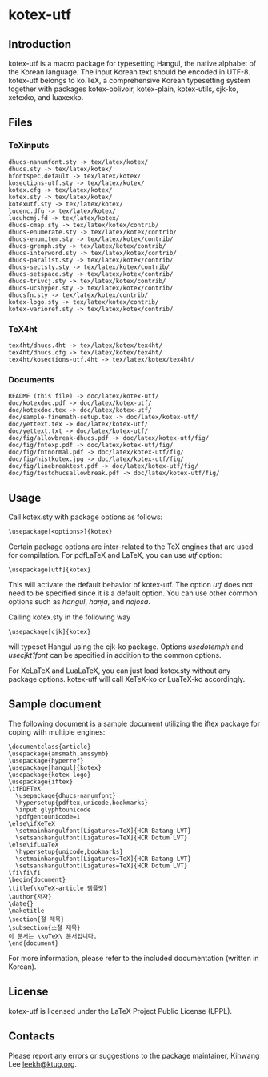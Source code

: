 kotex-utf
=========

Introduction
------------

kotex-utf is a macro package for typesetting Hangul, the native 
alphabet of the Korean language. The input Korean text should be 
encoded in UTF-8.  kotex-utf belongs to ko.TeX, a comprehensive 
Korean typesetting system together with packages kotex-oblivoir, 
kotex-plain, kotex-utils, cjk-ko, xetexko, and luaxexko.

Files
-----

### TeXinputs

    dhucs-nanumfont.sty -> tex/latex/kotex/
    dhucs.sty -> tex/latex/kotex/
    hfontspec.default -> tex/latex/kotex/
    kosections-utf.sty -> tex/latex/kotex/
    kotex.cfg -> tex/latex/kotex/
    kotex.sty -> tex/latex/kotex/
    kotexutf.sty -> tex/latex/kotex/
    lucenc.dfu -> tex/latex/kotex/
    lucuhcmj.fd -> tex/latex/kotex/
    dhucs-cmap.sty -> tex/latex/kotex/contrib/
    dhucs-enumerate.sty -> tex/latex/kotex/contrib/
    dhucs-enumitem.sty -> tex/latex/kotex/contrib/
    dhucs-gremph.sty -> tex/latex/kotex/contrib/
    dhucs-interword.sty -> tex/latex/kotex/contrib/
    dhucs-paralist.sty -> tex/latex/kotex/contrib/
    dhucs-sectsty.sty -> tex/latex/kotex/contrib/
    dhucs-setspace.sty -> tex/latex/kotex/contrib/
    dhucs-trivcj.sty -> tex/latex/kotex/contrib/
    dhucs-ucshyper.sty -> tex/latex/kotex/contrib/
    dhucsfn.sty -> tex/latex/kotex/contrib/
    kotex-logo.sty -> tex/latex/kotex/contrib/
    kotex-varioref.sty -> tex/latex/kotex/contrib/

### TeX4ht

    tex4ht/dhucs.4ht -> tex/latex/kotex/tex4ht/
    tex4ht/dhucs.cfg -> tex/latex/kotex/tex4ht/
    tex4ht/kosections-utf.4ht -> tex/latex/kotex/tex4ht/

### Documents

    README (this file) -> doc/latex/kotex-utf/
    doc/kotexdoc.pdf -> doc/latex/kotex-utf/
    doc/kotexdoc.tex -> doc/latex/kotex-utf/
    doc/sample-finemath-setup.tex -> doc/latex/kotex-utf/
    doc/yettext.tex -> doc/latex/kotex-utf/
    doc/yettext.txt -> doc/latex/kotex-utf/
    doc/fig/allowbreak-dhucs.pdf -> doc/latex/kotex-utf/fig/
    doc/fig/fntexp.pdf -> doc/latex/kotex-utf/fig/
    doc/fig/fntnormal.pdf -> doc/latex/kotex-utf/fig/
    doc/fig/histkotex.jpg -> doc/latex/kotex-utf/fig/
    doc/fig/linebreaktest.pdf -> doc/latex/kotex-utf/fig/
    doc/fig/testdhucsallowbreak.pdf -> doc/latex/kotex-utf/fig/

Usage
-----

Call kotex.sty with package options as follows:

    \usepackage[<options>]{kotex}

Certain package options are inter-related to the TeX engines
that are used for compilation.
For pdfLaTeX and LaTeX, you can use *utf* option:

    \usepackage[utf]{kotex}

This will activate the default behavior of kotex-utf. The option 
*utf* does not need to be specified since it is a default option. 
You can use other common options such as *hangul*, *hanja*, 
and *nojosa*.

Calling kotex.sty in the following way

    \usepackage[cjk]{kotex}

will typeset Hangul using the cjk-ko package. Options *usedotemph* 
and *usecjkt1font* can be specified in addition to the common options. 

For XeLaTeX and LuaLaTeX, you can just load kotex.sty without 
any package options. kotex-utf will call XeTeX-ko or LuaTeX-ko accordingly.

Sample document
---------------

The following document is a sample document utilizing the iftex 
package for coping with multiple engines:

    \documentclass{article}
    \usepackage{amsmath,amssymb}
    \usepackage{hyperref}
    \usepackage[hangul]{kotex}
    \usepackage{kotex-logo}
    \usepackage{iftex}
    \ifPDFTeX
      \usepackage{dhucs-nanumfont}
      \hypersetup{pdftex,unicode,bookmarks}
      \input glyphtounicode
      \pdfgentounicode=1
    \else\ifXeTeX
      \setmainhangulfont[Ligatures=TeX]{HCR Batang LVT}
      \setsanshangulfont[Ligatures=TeX]{HCR Dotum LVT}
    \else\ifLuaTeX
      \hypersetup{unicode,bookmarks}
      \setmainhangulfont[Ligatures=TeX]{HCR Batang LVT}
      \setsanshangulfont[Ligatures=TeX]{HCR Dotum LVT}
    \fi\fi\fi
    \begin{document}
    \title{\koTeX-article 템플릿}
    \author{저자}
    \date{}
    \maketitle
    \section{절 제목}
    \subsection{소절 제목}
    이 문서는 \koTeX\ 문서입니다.
    \end{document}

For more information, please refer to the included documentation (written in Korean).

License
-------

kotex-utf is licensed under the LaTeX Project Public
License (LPPL).

Contacts
--------

Please report any errors or suggestions to the package maintainer,
Kihwang Lee <leekh@ktug.org>.

